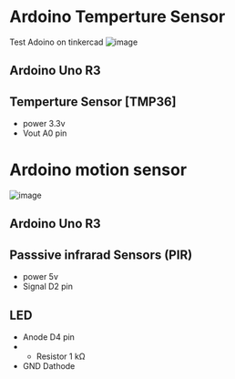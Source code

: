# Ardoino Temperture Sensor
Test Adoino on tinkercad
![image](https://github.com/user-attachments/assets/bda4bf09-9dc5-48cb-9d33-678110206eef)
## Ardoino Uno R3
## Temperture Sensor [TMP36]
- power 3.3v
- Vout A0 pin
# Ardoino motion sensor
![image](https://github.com/user-attachments/assets/49416acc-f4b5-4024-ab0f-e2199607184c)
## Ardoino Uno R3
## Passsive infrarad Sensors (PIR)
- power 5v
- Signal D2 pin
## LED
- Anode D4 pin
- - Resistor 1 kΩ
- GND Dathode



